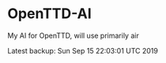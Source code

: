 # OpenTTD-AI
My AI for OpenTTD, will use primarily air

Latest backup: Sun Sep 15 22:03:01 UTC 2019
